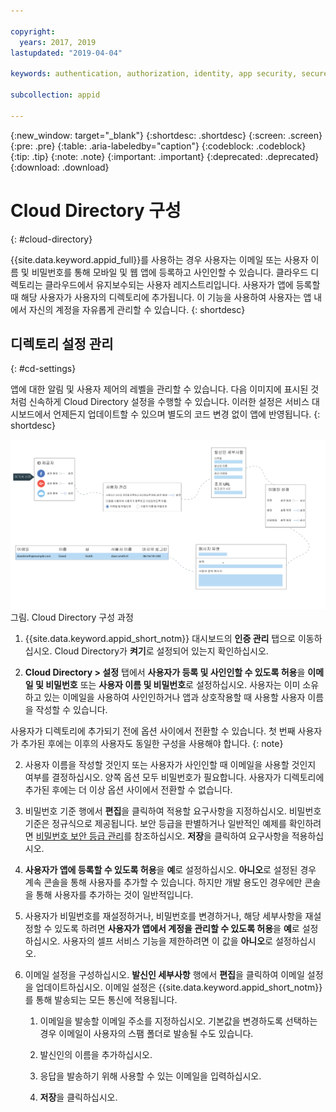 ```yaml
---

copyright:
  years: 2017, 2019
lastupdated: "2019-04-04"

keywords: authentication, authorization, identity, app security, secure, directory, registry, passwords, languages, lockout

subcollection: appid

---
```


{:new_window: target="_blank"}
{:shortdesc: .shortdesc}
{:screen: .screen}
{:pre: .pre}
{:table: .aria-labeledby="caption"}
{:codeblock: .codeblock}
{:tip: .tip}
{:note: .note}
{:important: .important}
{:deprecated: .deprecated}
{:download: .download}


# Cloud Directory 구성
{: #cloud-directory}

{{site.data.keyword.appid_full}}를 사용하는 경우 사용자는 이메일 또는 사용자 이름 및 비밀번호를 통해 모바일 및 웹 앱에 등록하고 사인인할 수 있습니다. 클라우드 디렉토리는 클라우드에서 유지보수되는 사용자 레지스트리입니다. 사용자가 앱에 등록할 때 해당 사용자가 사용자의 디렉토리에 추가됩니다. 이 기능을 사용하여 사용자는 앱 내에서 자신의 계정을 자유롭게 관리할 수 있습니다.
{: shortdesc}


## 디렉토리 설정 관리
{: #cd-settings}

앱에 대한 알림 및 사용자 제어의 레벨을 관리할 수 있습니다. 다음 이미지에 표시된 것처럼 신속하게 Cloud Directory 설정을 수행할 수 있습니다. 이러한 설정은 서비스 대시보드에서 언제든지 업데이트할 수 있으며 별도의 코드 변경 없이 앱에 반영됩니다.
{: shortdesc}


![클라우드 디렉토리 구성](images/cloud-directory.png)
그림. Cloud Directory 구성 과정


1. {{site.data.keyword.appid_short_notm}} 대시보드의 **인증 관리** 탭으로 이동하십시오. Cloud Directory가 **켜기**로 설정되어 있는지 확인하십시오.

2. **Cloud Directory > 설정** 탭에서 **사용자가 등록 및 사인인할 수 있도록 허용**을 **이메일 및 비밀번호** 또는 **사용자 이름 및 비밀번호**로 설정하십시오. 사용자는 이미 소유하고 있는 이메일을 사용하여 사인인하거나 앱과 상호작용할 때 사용할 사용자 이름을 작성할 수 있습니다.

  사용자가 디렉토리에 추가되기 전에 옵션 사이에서 전환할 수 있습니다. 첫 번째 사용자가 추가된 후에는 이후의 사용자도 동일한 구성을 사용해야 합니다.
  {: note}

2. 사용자 이름을 작성할 것인지 또는 사용자가 사인인할 때 이메일을 사용할 것인지 여부를 결정하십시오. 양쪽 옵션 모두 비밀번호가 필요합니다. 사용자가 디렉토리에 추가된 후에는 더 이상 옵션 사이에서 전환할 수 없습니다.

3. 비밀번호 기준 행에서 **편집**을 클릭하여 적용할 요구사항을 지정하십시오. 비밀번호 기준은 정규식으로 제공됩니다. 보안 등급을 판별하거나 일반적인 예제를 확인하려면 [비밀번호 보안 등급 관리](/docs/services/appid?topic=appid-cd-strength#cd-strength)를 참조하십시오. **저장**을 클릭하여 요구사항을 적용하십시오.

4. **사용자가 앱에 등록할 수 있도록 허용**을 **예**로 설정하십시오. **아니오**로 설정된 경우 계속 콘솔을 통해 사용자를 추가할 수 있습니다. 하지만 개발 용도인 경우에만 콘솔을 통해 사용자를 추가하는 것이 일반적입니다.

5. 사용자가 비밀번호를 재설정하거나, 비밀번호를 변경하거나, 해당 세부사항을 재설정할 수 있도록 하려면 **사용자가 앱에서 계정을 관리할 수 있도록 허용**을 **예**로 설정하십시오. 사용자의 셀프 서비스 기능을 제한하려면 이 값을 **아니오**로 설정하십시오.

6. 이메일 설정을 구성하십시오. **발신인 세부사항** 행에서 **편집**을 클릭하여 이메일 설정을 업데이트하십시오. 이메일 설정은 {{site.data.keyword.appid_short_notm}}를 통해 발송되는 모든 통신에 적용됩니다.

    1. 이메일을 발송할 이메일 주소를 지정하십시오. 기본값을 변경하도록 선택하는 경우 이메일이 사용자의 스팸 폴더로 발송될 수도 있습니다.

    2. 발신인의 이름을 추가하십시오.

    3. 응답을 발송하기 위해 사용할 수 있는 이메일을 입력하십시오.

    4. **저장**을 클릭하십시오.
